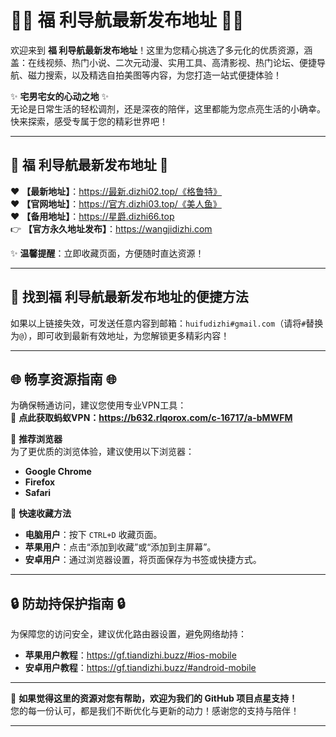 # 🌟🌟 **福 利导航最新发布地址** 🌟🌟  

欢迎来到 **福 利导航最新发布地址**！这里为您精心挑选了多元化的优质资源，涵盖：在线视频、热门小说、二次元动漫、实用工具、高清影视、热门论坛、便捷导航、磁力搜索，以及精选自拍美图等内容，为您打造一站式便捷体验！  

✨ **宅男宅女的心动之地** ✨  
无论是日常生活的轻松调剂，还是深夜的陪伴，这里都能为您点亮生活的小确幸。快来探索，感受专属于您的精彩世界吧！  

---

## **🚀 福 利导航最新发布地址 🚀**  

❤️ **【最新地址】**：https://最新.dizhi02.top/《格鲁特》 <br>
❤️ **【官网地址】**：https://官方.dizhi03.top/《美人鱼》 <br>
❤️ **【备用地址】**：https://星爵.dizhi66.top <br>
👉 **【官方永久地址发布】**：https://wangjidizhi.com 

✨ **温馨提醒**：立即收藏页面，方便随时直达资源！  

---

## **📧 找到福 利导航最新发布地址的便捷方法**  

如果以上链接失效，可发送任意内容到邮箱：`huifudizhi#gmail.com`（请将`#`替换为`@`），即可收到最新有效地址，为您解锁更多精彩内容！  

---

## **🌐 畅享资源指南 🌐**  

为确保畅通访问，建议您使用专业VPN工具：  
🔗 **点此获取蚂蚁VPN：https://b632.rlqorox.com/c-16717/a-bMWFM**  

📌 **推荐浏览器**  
为了更优质的浏览体验，建议使用以下浏览器：  
- **Google Chrome**  
- **Firefox**  
- **Safari**  

📌 **快速收藏方法**  
- **电脑用户**：按下 `CTRL+D` 收藏页面。  
- **苹果用户**：点击“添加到收藏”或“添加到主屏幕”。  
- **安卓用户**：通过浏览器设置，将页面保存为书签或快捷方式。  

---

## **🔒 防劫持保护指南 🔒**  

为保障您的访问安全，建议优化路由器设置，避免网络劫持：  
- **苹果用户教程**：https://gf.tiandizhi.buzz/#ios-mobile 
- **安卓用户教程**：https://gf.tiandizhi.buzz/#android-mobile
---

🌟 **如果觉得这里的资源对您有帮助，欢迎为我们的 GitHub 项目点星支持！**  
您的每一份认可，都是我们不断优化与更新的动力！感谢您的支持与陪伴！  

---  
